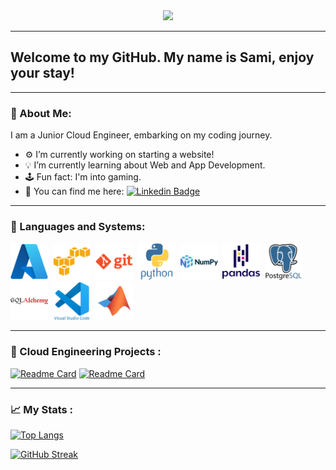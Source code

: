 <div id="header" align="center">
  <img src="https://64.media.tumblr.com/cad6d25d7e859f91d586bc08b93d0680/6138c75039bd424c-a7/s540x810/3cb85df6755edb3d2e8bd7601372a57c189b0c34.gif" width="500"/>
</div>

---

## Welcome to my GitHub. My name is Sami, enjoy your stay!

---

### 📝 About Me:

I am a Junior Cloud Engineer, embarking on my coding journey.

- ⚙️ I’m currently working on starting a website!
- 💡 I’m currently learning about Web and App Development.
- 🕹️ Fun fact: I'm into gaming.
- 📮 You can find me here: [![Linkedin Badge](https://img.shields.io/badge/LinkedIn-blue?&logo=linkedin&logoColor=white)](https://www.linkedin.com/in/sbrj1/)

---

### 🧰 Languages and Systems:

<div>
  <img src="https://github.com/devicons/devicon/blob/master/icons/azure/azure-original.svg" title="Azure" alt="Azure" width="60" height="60"/>&nbsp;
  <img src="https://github.com/devicons/devicon/blob/master/icons/amazonwebservices/amazonwebservices-original.svg" title="Amazon Web Services" alt="AWS" width="60" height="60"/>&nbsp;
  <img src="https://github.com/devicons/devicon/blob/master/icons/git/git-plain-wordmark.svg" title="git" alt="git" width="60" height="60"/>&nbsp;
  <img src="https://github.com/devicons/devicon/blob/master/icons/python/python-original-wordmark.svg" title="Python" alt="Python" width="60" height="60"/>&nbsp;
  <img src="https://github.com/devicons/devicon/blob/master/icons/numpy/numpy-original-wordmark.svg" title="NumPy" alt="NumPy" width="60" height="60"/>&nbsp;
  <img src="https://github.com/devicons/devicon/blob/master/icons/pandas/pandas-original-wordmark.svg" title="pandas" alt="pandas" width="60" height="60"/>&nbsp;
  <img src="https://github.com/devicons/devicon/blob/master/icons/postgresql/postgresql-original-wordmark.svg" title="PostgreSQL" alt="PostgreSQL" width="60" height="60"/>&nbsp;
  <img src="https://github.com/devicons/devicon/blob/master/icons/sqlalchemy/sqlalchemy-original-wordmark.svg" title="SQLAlchemy" alt="SQLAlchemy" width="60" height="60"/>&nbsp;
  <img src="https://github.com/devicons/devicon/blob/master/icons/vscode/vscode-original-wordmark.svg" title="Visual Studio Code" alt="Visual Studio Code" width="60" height="60"/>&nbsp;
  <img src="https://github.com/devicons/devicon/blob/master/icons/matlab/matlab-original.svg" title="MATLAB" alt="MATLAB" width="60" height="60"/>&nbsp;
</div>

---

### 🎴 Cloud Engineering Projects :

[![Readme Card](https://github-readme-stats.vercel.app/api/pin/?username=Akih1k0&theme=tokyonight&repo=azure-database-migration158)](https://github.com/Akih1k0/azure-database-migration158)
[![Readme Card](https://github-readme-stats.vercel.app/api/pin/?username=Akih1k0&theme=tokyonight&repo=multinational-retail-data-centralisation386)](https://github.com/Akih1k0/multinational-retail-data-centralisation386)

---

### 📈 My Stats :

[![Top Langs](https://github-readme-stats.vercel.app/api/top-langs/?username=Akih1k0&theme=tokyonight)](https://github.com/Akih1k0)

[![GitHub Streak](http://github-readme-streak-stats.herokuapp.com?user=Akih1k0&theme=tokyonight&date_format=M%20j%5B%2C%20Y%5D)](https://github.com/Akih1k0)
